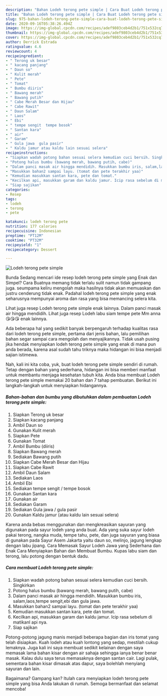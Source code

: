 ```yaml
---
description: "Bahan Lodeh terong pete simple | Cara Buat Lodeh terong pete simple Yang Mudah Dan Praktis"
title: "Bahan Lodeh terong pete simple | Cara Buat Lodeh terong pete simple Yang Mudah Dan Praktis"
slug: 975-bahan-lodeh-terong-pete-simple-cara-buat-lodeh-terong-pete-simple-yang-mudah-dan-praktis
date: 2020-09-16T05:38:26.494Z
image: https://img-global.cpcdn.com/recipes/adef9803ceb4d2b1/751x532cq70/lodeh-terong-pete-simple-foto-resep-utama.jpg
thumbnail: https://img-global.cpcdn.com/recipes/adef9803ceb4d2b1/751x532cq70/lodeh-terong-pete-simple-foto-resep-utama.jpg
cover: https://img-global.cpcdn.com/recipes/adef9803ceb4d2b1/751x532cq70/lodeh-terong-pete-simple-foto-resep-utama.jpg
author: Derrick Estrada
ratingvalue: 4.6
reviewcount: 4
recipeingredient:
- " Terong uk besar"
- " kacang panjang"
- " Daun so"
- " Kulit merah"
- " Pete"
- " Tomat"
- " Bumbu diiris"
- " Bawang merah"
- " Bawang putih"
- " Cabe Merah Besar dan Hijau"
- " Cabe Rawit"
- " Daun Salam"
- " Laos"
- " Ebi"
- " tempe sengit  tempe bosok"
- " Santan kara"
- " air"
- " Garam"
- " Gula jawa  gula pasir"
- " Kaldu jamur atau kaldu lain sesuai selera"
recipeinstructions:
- "Siapkan wadah potong bahan sesuai selera kemudian cuci bersih. Singkirkan"
- "Potong halus bumbu (bawang merah, bawang putih, cabe)"
- "Dalam panci masak air hingga mendidih. Masukkan bumbu iris, salam,laos,tempe sengit,ebi dan gula jawa."
- "Masukkan bahan2 sampai layu. (tomat dan pete terakhir yaa)"
- "Kemudian masukkan santan kara, pete dan tomat."
- "Kecilkan api, masukkan garam dan kaldu jamur. Icip rasa sebelum di matikanl api nya."
- "Siap sajikan"
categories:
- Resep
tags:
- lodeh
- terong
- pete

katakunci: lodeh terong pete 
nutrition: 177 calories
recipecuisine: Indonesian
preptime: "PT12M"
cooktime: "PT32M"
recipeyield: "1"
recipecategory: Dessert

---
```



![Lodeh terong pete simple](https://img-global.cpcdn.com/recipes/adef9803ceb4d2b1/751x532cq70/lodeh-terong-pete-simple-foto-resep-utama.jpg)

Bunda Sedang mencari ide resep lodeh terong pete simple yang Enak dan Simpel? Cara Buatnya memang tidak terlalu sulit namun tidak gampang juga. seumpama keliru mengolah maka hasilnya tidak akan memuaskan dan justru cenderung tidak enak. Padahal lodeh terong pete simple yang enak seharusnya mempunyai aroma dan rasa yang bisa memancing selera kita.

Lihat juga resep Lodeh terong pete simple enak lainnya. Dalam panci masak air hingga mendidih. Lihat juga resep Lodeh labu siam tempe pete Mm anna 😘😘😘 enak lainnya.

Ada beberapa hal yang sedikit banyak berpengaruh terhadap kualitas rasa dari lodeh terong pete simple, pertama dari jenis bahan, lalu pemilihan bahan segar sampai cara mengolah dan menyajikannya. Tidak usah pusing jika hendak menyiapkan lodeh terong pete simple yang enak di mana pun anda berada, karena asal sudah tahu triknya maka hidangan ini bisa menjadi sajian istimewa.


Nah, kali ini kita coba, yuk, buat lodeh terong pete simple sendiri di rumah. Tetap dengan bahan yang sederhana, hidangan ini bisa memberi manfaat untuk membantu menjaga kesehatan tubuh kita. Anda bisa membuat Lodeh terong pete simple memakai 20 bahan dan 7 tahap pembuatan. Berikut ini langkah-langkah untuk menyiapkan hidangannya.

<!--inarticleads1-->

##### Bahan-bahan dan bumbu yang dibutuhkan dalam pembuatan Lodeh terong pete simple:

1. Siapkan  Terong uk besar
1. Siapkan  kacang panjang
1. Ambil  Daun so
1. Gunakan  Kulit merah
1. Siapkan  Pete
1. Gunakan  Tomat
1. Ambil  Bumbu (diiris)
1. Siapkan  Bawang merah
1. Sediakan  Bawang putih
1. Siapkan  Cabe Merah Besar dan Hijau
1. Siapkan  Cabe Rawit
1. Ambil  Daun Salam
1. Sediakan  Laos
1. Ambil  Ebi
1. Sediakan  tempe sengit / tempe bosok
1. Gunakan  Santan kara
1. Gunakan  air
1. Sediakan  Garam
1. Sediakan  Gula jawa / gula pasir
1. Gunakan  Kaldu jamur (atau kaldu lain sesuai selera)


Karena anda bebas menggunakan dan mengkreasikan sayuran yang digunakan pada sayur lodeh yang anda buat. Ada yang suka sayur lodeh pakai terong, nangka muda, tempe tahu, pete, dan juga sayuran yang biasa di gunakan pada Sayur Asem Jakarta yaitu daun so, melinjo, jagung lengkap dengan labu jipang. Cara Memasak Sayur Lodeh Jawa yang Sederhana dan Enak Cara Menyiapkan Bahan dan Membuat Bumbu. Kupas labu siam dan terong, lalu potong dengan bentuk dadu. 

<!--inarticleads2-->

##### Cara membuat Lodeh terong pete simple:

1. Siapkan wadah potong bahan sesuai selera kemudian cuci bersih. Singkirkan
1. Potong halus bumbu (bawang merah, bawang putih, cabe)
1. Dalam panci masak air hingga mendidih. Masukkan bumbu iris, salam,laos,tempe sengit,ebi dan gula jawa.
1. Masukkan bahan2 sampai layu. (tomat dan pete terakhir yaa)
1. Kemudian masukkan santan kara, pete dan tomat.
1. Kecilkan api, masukkan garam dan kaldu jamur. Icip rasa sebelum di matikanl api nya.
1. Siap sajikan


Potong-potong jagung manis menjadi beberapa bagian dan iris tomat yang telah disiapkan. Kuah lodeh atau kuah lontong yang sedap, mestilah cukup lemaknya. Juga kali ini saya membuat sedikit kelainan dengan saya memasak lama bahan kisar dengan air sahaja sehingga ianya benar benar masak. Kalau dulu saya terus memasaknya dengan santan cair. Lagi pulak, sementara bahan kisar dimasak atas dapur, saya bolehlah menyiang sayuran dan lain. 

Bagaimana? Gampang kan? Itulah cara menyiapkan lodeh terong pete simple yang bisa Anda lakukan di rumah. Semoga bermanfaat dan selamat mencoba!

